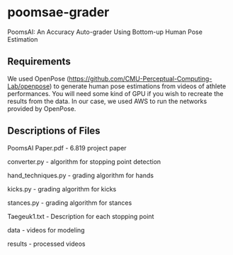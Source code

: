 # poomsae-grader
PoomsAI: An Accuracy Auto-grader Using Bottom-up Human Pose Estimation

## Requirements
We used OpenPose (https://github.com/CMU-Perceptual-Computing-Lab/openpose) to generate human pose estimations from videos of athlete performances. You will need some kind of GPU if you wish to recreate the results from the data. In our case, we used AWS to run the networks provided by OpenPose. 

## Descriptions of Files

PoomsAI Paper.pdf - 6.819 project paper

converter.py - algorithm for stopping point detection

hand_techniques.py - grading algorithm for hands

kicks.py - grading algorithm for kicks

stances.py - grading algorithm for stances 

Taegeuk1.txt - Description for each stopping point

data - videos for modeling

results - processed videos
